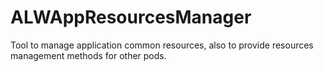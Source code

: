 # ALWAppResourcesManager
Tool to manage application common resources, also to provide resources management methods for other pods.
